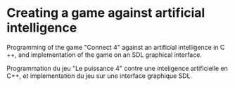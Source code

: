 # Creating a game against artificial intelligence

Programming of the game "Connect 4" against an artificial intelligence in C ++, and implementation of the game on an SDL graphical interface.

Programmation du jeu "Le puissance 4" contre une inteligence artificielle en C++, et implementation du jeu sur une interface graphique SDL.

